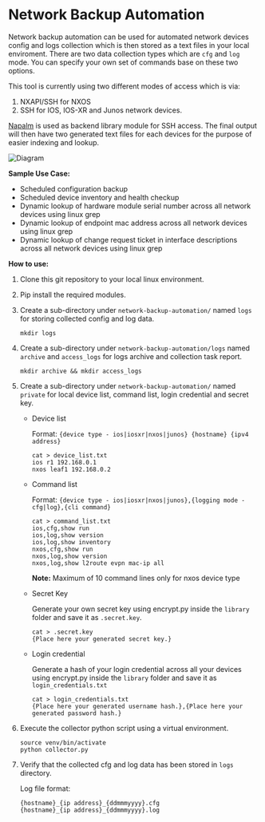 # Network Backup Automation

Network backup automation can be used for automated network devices config and logs collection which is then stored as a text files in your local enviroment. There are two data collection types which are `cfg` and `log` mode. You can specify your own set of commands base on  these two options. 

This tool is currently using two different modes of access which is via:
1. NXAPI/SSH for NXOS
2. SSH for IOS, IOS-XR and Junos network devices. 

[Napalm](https://github.com/napalm-automation/napalm) is used as backend library module for SSH access. The final output will then have two generated text files for each devices for the purpose of easier indexing and lookup. 

![Diagram](./images/diagram.png)

**Sample Use Case:**
- Scheduled configuration backup
- Scheduled device inventory and health checkup
- Dynamic lookup of hardware module serial number across all network devices using linux grep
- Dynamic lookup of endpoint mac address across all network devices using linux grep
- Dynamic lookup of change request ticket in interface descriptions across all network devices using linux grep

**How to use:**

1. Clone this git repository to your local linux environment.
2. Pip install the required modules.
3. Create a sub-directory under `network-backup-automation/` named `logs` for storing collected config and log data.

   ```
   mkdir logs
   ```
4. Create a sub-directory under `network-backup-automation/logs` named `archive` and `access_logs` for logs archive and collection task report.

   ```
   mkdir archive && mkdir access_logs
   ```

5. Create a sub-directory under `network-backup-automation/` named `private` for local device list, command list, login credential and secret key. 

    - Device list 
    
        Format: `{device type - ios|iosxr|nxos|junos} {hostname} {ipv4 address}`

        ```
        cat > device_list.txt
        ios r1 192.168.0.1
        nxos leaf1 192.168.0.2
        ```      

    - Command list

        Format: `{device type - ios|iosxr|nxos|junos},{logging mode - cfg|log},{cli command}`

        ```
        cat > command_list.txt
        ios,cfg,show run
        ios,log,show version
        ios,log,show inventory
        nxos,cfg,show run
        nxos,log,show version
        nxos,log,show l2route evpn mac-ip all
        ```
        **Note:** Maximum of 10 command lines only for nxos device type
    
    - Secret Key

        Generate your own secret key using encrypt.py inside the `library` folder and save it as `.secret.key`.

        ```
        cat > .secret.key
        {Place here your generated secret key.}
        ```        

    - Login credential

        Generate a hash of your login credential across all your devices using  encrypt.py inside the `library` folder and save it as `login_credentials.txt`

        ```
        cat > login_credentials.txt
        {Place here your generated username hash.},{Place here your generated password hash.}
        ```    

6. Execute the collector python script using a virtual environment.
   ```
   source venv/bin/activate
   python collector.py
   ```

7. Verify that the collected cfg and log data has been stored in `logs` directory.

   Log file format:
   ```
   {hostname}_{ip address}_{ddmmmyyyy}.cfg
   {hostname}_{ip address}_{ddmmmyyyy}.log
   ```


